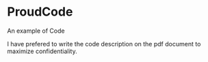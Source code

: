 # ProudCode
An example of Code 

I have prefered to write the code description on the pdf document to maximize confidentiality.

